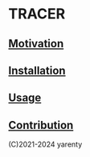 # TRACER


## [Motivation](motivation.md)

## [Installation](install.md)

## [Usage](usage.md)

## [Contribution](contrib.md)




(C)2021-2024 yarenty
